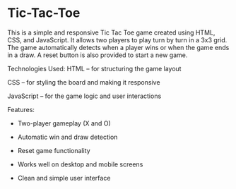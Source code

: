 # Tic-Tac-Toe
This is a simple and responsive Tic Tac Toe game created using HTML, CSS, and JavaScript. It allows two players to play turn by turn in a 3x3 grid. The game automatically detects when a player wins or when the game ends in a draw. A reset button is also provided to start a new game.

Technologies Used:
HTML – for structuring the game layout

CSS – for styling the board and making it responsive

JavaScript – for the game logic and user interactions


Features:
- Two-player gameplay (X and O)

- Automatic win and draw detection

- Reset game functionality

- Works well on desktop and mobile screens

- Clean and simple user interface

